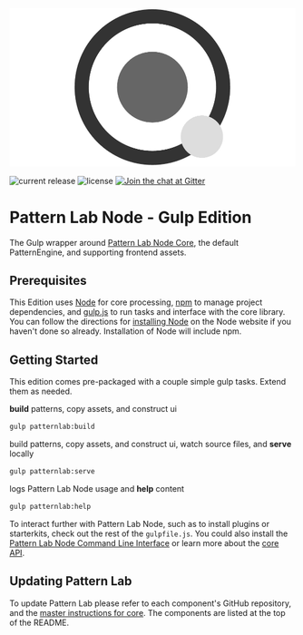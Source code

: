 ![Pattern Lab Logo](/patternlab.png "Pattern Lab Logo")

![current release](https://img.shields.io/github/release/pattern-lab/edition-node-gulp.svg) ![license](https://img.shields.io/github/license/pattern-lab/edition-node-gulp.svg) [![Join the chat at Gitter](https://badges.gitter.im/pattern-lab/node.svg)](https://gitter.im/pattern-lab/node)

# Pattern Lab Node - Gulp Edition

The Gulp wrapper around [Pattern Lab Node Core](https://github.com/pattern-lab/patternlab-node), the default PatternEngine, and supporting frontend assets.

## Prerequisites

This Edition uses [Node](https://nodejs.org) for core processing, [npm](https://www.npmjs.com/) to manage project dependencies, and [gulp.js](http://gulpjs.com/) to run tasks and interface with the core library. You can follow the directions for [installing Node](https://nodejs.org/en/download/) on the Node website if you haven't done so already. Installation of Node will include npm.

## Getting Started

This edition comes pre-packaged with a couple simple gulp tasks. Extend them as needed.

**build** patterns, copy assets, and construct ui

```bash
gulp patternlab:build
```

build patterns, copy assets, and construct ui, watch source files, and **serve** locally

```bash
gulp patternlab:serve
```

logs Pattern Lab Node usage and **help** content

```bash
gulp patternlab:help
```

To interact further with Pattern Lab Node, such as to install plugins or starterkits, check out the rest of the `gulpfile.js`. You could also install the [Pattern Lab Node Command Line Interface](https://github.com/pattern-lab/patternlab-node-cli) or learn more about the [core API](https://github.com/pattern-lab/patternlab-node#usage).

## Updating Pattern Lab

To update Pattern Lab please refer to each component's GitHub repository, and the [master instructions for core](https://github.com/pattern-lab/patternlab-node/wiki/Upgrading). The components are listed at the top of the README.
